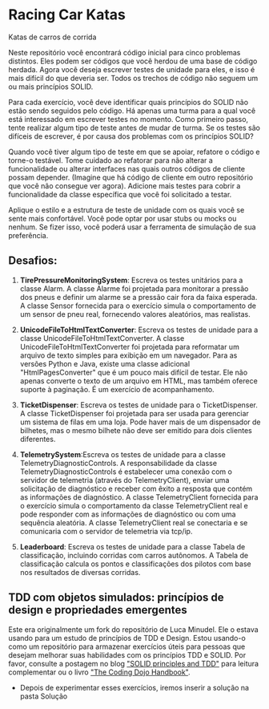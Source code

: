 Racing Car Katas
=================
Katas de carros de corrida

Neste repositório você encontrará código inicial para cinco problemas distintos. Eles podem ser códigos que você herdou de uma base de código herdada. Agora você deseja escrever testes de unidade para eles, e isso é mais difícil do que deveria ser. Todos os trechos de código não seguem um ou mais princípios SOLID.

Para cada exercício, você deve identificar quais princípios do SOLID não estão sendo seguidos pelo código. Há apenas uma turma para a qual você está interessado em escrever testes no momento. Como primeiro passo, tente realizar algum tipo de teste antes de mudar de turma. Se os testes são difíceis de escrever, é por causa dos problemas com os princípios SOLID?

Quando você tiver algum tipo de teste em que se apoiar, refatore o código e torne-o testável. Tome cuidado ao refatorar para não alterar a funcionalidade ou alterar interfaces nas quais outros códigos de cliente possam depender. (Imagine que há código de cliente em outro repositório que você não consegue ver agora). Adicione mais testes para cobrir a funcionalidade da classe específica que você foi solicitado a testar.

Aplique o estilo e a estrutura de teste de unidade com os quais você se sente mais confortável. Você pode optar por usar stubs ou mocks ou nenhum. Se fizer isso, você poderá usar a ferramenta de simulação de sua preferência.


Desafios:
----------------------------------------------------------------

1. **TirePressureMonitoringSystem**: Escreva os testes unitários para a classe Alarm. A classe Alarme foi projetada para monitorar a pressão dos pneus e definir um alarme se a pressão cair fora da faixa esperada. A classe Sensor fornecida para o exercício simula o comportamento de um sensor de pneu real, fornecendo valores aleatórios, mas realistas.

2. **UnicodeFileToHtmlTextConverter**: Escreva os testes de unidade para a classe UnicodeFileToHtmlTextConverter. A classe UnicodeFileToHtmlTextConverter foi projetada para reformatar um arquivo de texto simples para exibição em um navegador. Para as versões Python e Java, existe uma classe adicional "HtmlPagesConverter" que é um pouco mais difícil de testar. Ele não apenas converte o texto de um arquivo em HTML, mas também oferece suporte à paginação. É um exercício de acompanhamento.

3. **TicketDispenser**: Escreva os testes de unidade para o TicketDispenser. A classe TicketDispenser foi projetada para ser usada para gerenciar um sistema de filas em uma loja. Pode haver mais de um dispensador de bilhetes, mas o mesmo bilhete não deve ser emitido para dois clientes diferentes.

4. **TelemetrySystem**:Escreva os testes de unidade para a classe TelemetryDiagnosticControls. A responsabilidade da classe TelemetryDiagnosticControls é estabelecer uma conexão com o servidor de telemetria (através do TelemetryClient), enviar uma solicitação de diagnóstico e receber com êxito a resposta que contém as informações de diagnóstico. A classe TelemetryClient fornecida para o exercício simula o comportamento da classe TelemetryClient real e pode responder com as informações de diagnóstico ou com uma sequência aleatória. A classe TelemetryClient real se conectaria e se comunicaria com o servidor de telemetria via tcp/ip.

5. **Leaderboard**: Escreva os testes de unidade para a classe Tabela de classificação, incluindo corridas com carros autônomos. A Tabela de classificação calcula os pontos e classificações dos pilotos com base nos resultados de diversas corridas.



TDD com objetos simulados: princípios de design e propriedades emergentes
----------------------------------------------------------------


Este era originalmente um fork do repositório de Luca Minudel. Ele o estava usando para um estudo de princípios de TDD e Design. Estou usando-o como um repositório para armazenar exercícios úteis para pessoas que desejam melhorar suas habilidades com os princípios TDD e SOLID. Por favor, consulte a postagem no blog ["SOLID principles and TDD"](http://coding-is-like-cooking.info/2012/09/solid-principles-and-tdd/) para leitura complementar ou o livro ["The Coding Dojo Handbook"](http://leanpub.com/codingdojohandbook).


- Depois de experimentar esses exercícios, iremos inserir a solução na pasta Solução


